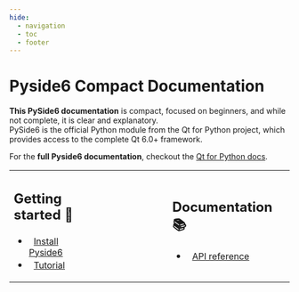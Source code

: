 ```yaml
---
hide:
  - navigation
  - toc
  - footer
---
```



# Pyside6 Compact Documentation


**This PySide6 documentation** is compact, focused on beginners, and while not complete, it is clear and explanatory. <br> PySide6 is the official Python module from the Qt for Python project, which provides access to the complete Qt 6.0+ framework. 

For the **full Pyside6 documentation**, checkout the [Qt for Python docs](https://doc.qt.io/qtforpython-6/index.html).

<style type="text/css">
.font-item {
  font-size: 16px;
}
</style>

<style type="text/css">
ul li::marker {
  font-size: 20px; /* Adjust the size */
/* Optional: change the color */
}

</style>

<table style = "border: none; border_spacing: 0;">
  <tr>
    <td style="padding-right: 150px;">
      <span> <h2>Getting started &#128640; </h2></span>
      <ul>
        <li><span class="font-item">&nbsp <a href="Installation_Guide">Install Pyside6 </a></span></li>
        <li><span class="font-item">&nbsp <a href="Tutorial"> Tutorial </a></span></li>
      </ul>
    </td>
    <td style="padding-right: 20px;">
      <span> <h2>Documentation &#128218; </h2></span>
      <ul>
        <li><span class="font-item">&nbsp <a href="QtWidgets">API reference</a></span></li>
      </ul>
    </td>
                                       
  </tr>
</table>